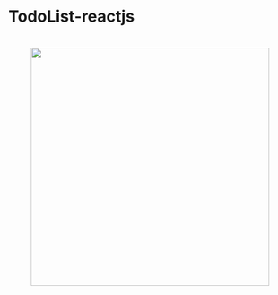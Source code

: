 # TodoList-reactjs

<h1 style="font-family: roboto" align='center'>
  <img src='./src/Modelo_LightMode.jpg' height=425></img>
</h1>
